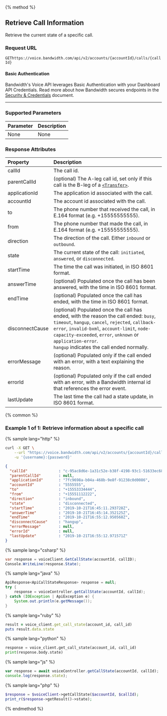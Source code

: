 {% method %}

## Retrieve Call Information
Retrieve the current state of a specific call.

### Request URL

<code class="get">GET</code>`https://voice.bandwidth.com/api/v2/accounts/{accountId}/calls/{callId}`

#### Basic Authentication

Bandwidth's Voice API leverages Basic Authentication with your Dashboard API Credentials. Read more about how Bandwidth secures endpoints in the [Security & Credentials](../../../guides/accountCredentials.md) document.

---

### Supported Parameters

| Parameter | Description |
|:----------|:------------|
| None      | None        |

### Response Attributes

| Property        | Description                                                                                                              |
|:----------------|:-------------------------------------------------------------------------------------------------------------------------|
| callId          | The call id.                                                                                                             |
| parentCallId    | (optional) The A-leg call id, set only if this call is the B-leg of a [`<Transfer>`](../../bxml/verbs/transfer.md).      |
| applicationId   | The application id associated  with the call.                                                                            |
| accountId       | The account id associated with the call.                                                                                 |
| to              | The phone number that received the call, in E.164 format (e.g. +15555555555).                                            |
| from            | The phone number that made the call, in E.164 format (e.g. +15555555555).                                                |
| direction       | The direction of the call. Either `inbound` or `outbound`.                                                               |
| state           | The current state of the call: `initiated`, `answered`, or `disconnected`.                                               |
| startTime       | The time the call was initiated, in ISO 8601 format.                                                                     |
| answerTime      | (optional) Populated once the call has been answered, with the time in ISO 8601 format.                                  |
| endTime         | (optional) Populated once the call has ended, with the time in ISO 8601 format.                                          |
| disconnectCause | (optional) Populated once the call has ended, with the reason the call ended: `busy`, `timeout`, `hangup`, `cancel`, `rejected`, `callback-error`, `invalid-bxml`, `account-limit`, `node-capacity-exceeded`, `error`, `unknown` or `application-error`.<br>`hangup` indicates the call ended normally. |
| errorMessage    | (optional) Populated only if the call ended with an error, with a text explaining the reason.                            |
| errorId         | (optional) Populated only if the call ended with an error, with a Bandwidth internal id that references the error event. |
| lastUpdate      | The last time the call had a state update, in ISO 8601 format.                                                           |

{% common %}

### Example 1 of 1: Retrieve information about a specific call

{% sample lang="http" %}

```bash
curl -X GET \
    --url "https://voice.bandwidth.com/api/v2/accounts/{accountId}/calls/{callId}" \
    -u '{username}:{password}'
```

```json
{
  "callId"              : "c-95ac8d6e-1a31c52e-b38f-4198-93c1-51633ec68f8d",
  "parentCallId"        : null,
  "applicationId"       : "7fc9698a-b04a-468b-9e8f-91238c0d0086",
  "accountId"           : "5555555",
  "to"                  : "+15553334444",
  "from"                : "+15551112222",
  "direction"           : "inbound",
  "state"               : "disconnected",
  "startTime"           : "2019-10-21T16:45:11.293728Z",
  "answerTime"          : "2019-10-21T16:45:14.352125Z",
  "endTime"             : "2019-10-21T16:55:12.950568Z",
  "disconnectCause"     : "hangup",
  "errorMessage"        : null,
  "errorId"             : null,
  "lastUpdate"          : "2019-10-21T16:55:12.971571Z"
}
```

{% sample lang="csharp" %}

```csharp
var response = voiceClient.GetCallState(accountId, callID);
Console.WriteLine(response.State);
```

{% sample lang="java" %}

```java
ApiResponse<ApiCallStateResponse> response = null;
try {
    response = voiceController.getCallState(accountId, callId);
} catch (IOException | ApiException e) {
    System.out.println(e.getMessage());
}
```

{% sample lang="ruby" %}

```ruby
result = voice_client.get_call_state(account_id, call_id)
puts result.data.state
```

{% sample lang="python" %}

```python
response = voice_client.get_call_state(account_id, call_id)
print(response.body.state)
```

{% sample lang="js" %}

```js
var response = await voiceController.getCallState(accountId, callId);
console.log(response.state);
```

{% sample lang="php" %}

```php
$response = $voiceClient->getCallState($accountId, $callId);
print_r($response->getResult()->state);
```

{% endmethod %}
